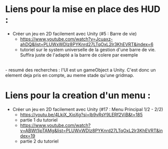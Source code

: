 # Liens pour la mise en place des HUD :
- Créer un jeu en 2D facilement avec Unity (#5 : Barre de vie)
    - https://www.youtube.com/watch?v=Jcuaxz-ahDQ&list=PLUWxWDlz8PYKnrd27LTqOxL2lr3KhEVRT&index=6  
    - tutoriel sur le system universelle de la gestion d'une barre de vie. Suffira juste de l'adapté a la barre de colere par exemple
<br>
- resumé des recherches :
l'UI est un gameObject a Unity. C'est donc un element deja pris en compte, au meme stade qu'une gridmap.

# Liens pour la creation d'un menu :
- Créer un jeu en 2D facilement avec Unity (#17 : Menu Principal 1/2 - 2/2)
    - https://youtu.be/4LkiX_XioXg?si=lb9vRsY9LERf2ViB&t=185
    - partie 1 du tutoriel
    - https://www.youtube.com/watch?v=ABWt1ipTAMg&list=PLUWxWDlz8PYKnrd27LTqOxL2lr3KhEVRT&index=19
    - partie 2 du tutoriel




